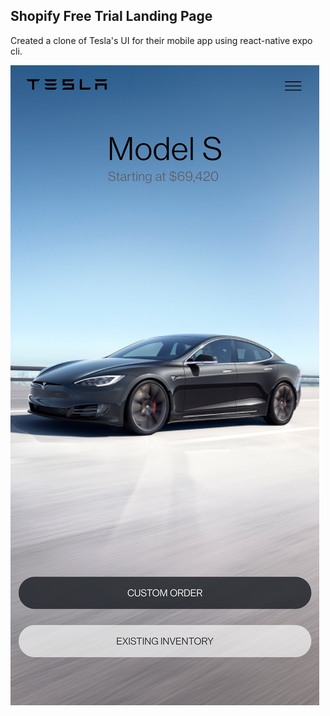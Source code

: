 ## Shopify Free Trial Landing Page

Created a clone of Tesla's UI for their mobile app using react-native expo cli.

![Screenshot](./assets/images/screenshots/capture.jpg)